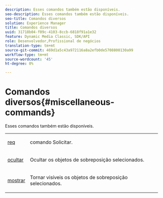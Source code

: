 ```yaml
---
description: Esses comandos também estão disponíveis.
seo-description: Esses comandos também estão disponíveis.
seo-title: Comandos diversos
solution: Experience Manager
title: Comandos diversos
uuid: 31718b04-f09c-4103-8ccb-6818f91a1e32
feature: Dynamic Media Classic, SDK/API
role: Desenvolvedor,Profissional de negócios
translation-type: tm+mt
source-git-commit: 469d1a5c43a972116a8a2efb0de5708800130a99
workflow-type: tm+mt
source-wordcount: '45'
ht-degree: 0%

---
```



# Comandos diversos{#miscellaneous-commands}

Esses comandos também estão disponíveis.

<table id="simpletable_ADE850DCC3364A1B8B375A17BA95E5D5"> 
 <tr class="strow"> 
  <td class="stentry"> <p><span class="codeph"> <a href="../../../../../../ir-api/http-protocol/image-rendering-api-ref/c-ir-http-protocol-ref/c-ir-http-protocol-command-reference/r-ir-req.md#reference-792b1a663fb64261bd2de2a209b847fb" type="reference" format="dita" scope="local"> req</a></span> </p></td> 
  <td class="stentry"> <p>comando Solicitar. </p></td> 
  <td class="stentry"></td> 
 </tr> 
 <tr class="strow"> 
  <td class="stentry"> <p><span class="codeph"> <a href="../../../../../../ir-api/http-protocol/image-rendering-api-ref/c-ir-http-protocol-ref/c-ir-http-protocol-command-reference/r-ir-hide.md#reference-681b9782f90a45b18ed50292ab2c096c" type="reference" format="dita" scope="local"> ocultar</a></span> </p></td> 
  <td class="stentry"> <p>Ocultar os objetos de sobreposição selecionados. </p></td> 
  <td class="stentry"></td> 
 </tr> 
 <tr class="strow"> 
  <td class="stentry"> <p><span class="codeph"> <a href="../../../../../../ir-api/http-protocol/image-rendering-api-ref/c-ir-http-protocol-ref/c-ir-http-protocol-command-reference/r-ir-show.md#reference-f1824e1a501144bc9a6ae28de8e6bcb9" type="reference" format="dita" scope="local"> mostrar</a></span> </p> </td> 
  <td class="stentry"> <p>Tornar visíveis os objetos de sobreposição selecionados. </p></td> 
  <td class="stentry"></td> 
 </tr> 
</table>

